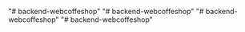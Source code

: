 "# backend-webcoffeshop" 
"# backend-webcoffeshop" 
"# backend-webcoffeshop" 
"# backend-webcoffeshop" 
